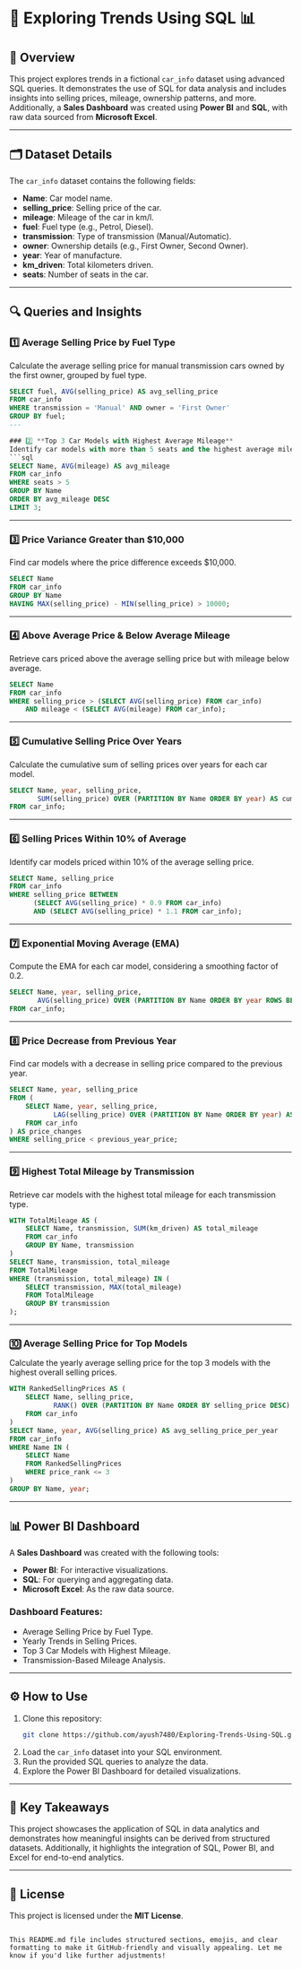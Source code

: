 # 🚗 Exploring Trends Using SQL 📊

## 📖 Overview  
This project explores trends in a fictional `car_info` dataset using advanced SQL queries. It demonstrates the use of SQL for data analysis and includes insights into selling prices, mileage, ownership patterns, and more. Additionally, a **Sales Dashboard** was created using **Power BI** and **SQL**, with raw data sourced from **Microsoft Excel**.  

---

## 🗂️ Dataset Details  
The `car_info` dataset contains the following fields:  
- **Name**: Car model name.  
- **selling_price**: Selling price of the car.  
- **mileage**: Mileage of the car in km/l.  
- **fuel**: Fuel type (e.g., Petrol, Diesel).  
- **transmission**: Type of transmission (Manual/Automatic).  
- **owner**: Ownership details (e.g., First Owner, Second Owner).  
- **year**: Year of manufacture.  
- **km_driven**: Total kilometers driven.  
- **seats**: Number of seats in the car.  

---

## 🔍 Queries and Insights  

### 1️⃣ **Average Selling Price by Fuel Type**  
Calculate the average selling price for manual transmission cars owned by the first owner, grouped by fuel type.  
```sql
SELECT fuel, AVG(selling_price) AS avg_selling_price
FROM car_info
WHERE transmission = 'Manual' AND owner = 'First Owner'
GROUP BY fuel;
---

### 2️⃣ **Top 3 Car Models with Highest Average Mileage**  
Identify car models with more than 5 seats and the highest average mileage.  
```sql
SELECT Name, AVG(mileage) AS avg_mileage
FROM car_info
WHERE seats > 5
GROUP BY Name
ORDER BY avg_mileage DESC
LIMIT 3;
```

---

### 3️⃣ **Price Variance Greater than $10,000**  
Find car models where the price difference exceeds $10,000.  
```sql
SELECT Name
FROM car_info
GROUP BY Name
HAVING MAX(selling_price) - MIN(selling_price) > 10000;
```

---

### 4️⃣ **Above Average Price & Below Average Mileage**  
Retrieve cars priced above the average selling price but with mileage below average.  
```sql
SELECT Name
FROM car_info
WHERE selling_price > (SELECT AVG(selling_price) FROM car_info)
    AND mileage < (SELECT AVG(mileage) FROM car_info);
```

---

### 5️⃣ **Cumulative Selling Price Over Years**  
Calculate the cumulative sum of selling prices over years for each car model.  
```sql
SELECT Name, year, selling_price, 
       SUM(selling_price) OVER (PARTITION BY Name ORDER BY year) AS cumulative_sum
FROM car_info;
```

---

### 6️⃣ **Selling Prices Within 10% of Average**  
Identify car models priced within 10% of the average selling price.  
```sql
SELECT Name, selling_price
FROM car_info
WHERE selling_price BETWEEN 
      (SELECT AVG(selling_price) * 0.9 FROM car_info) 
      AND (SELECT AVG(selling_price) * 1.1 FROM car_info);
```

---

### 7️⃣ **Exponential Moving Average (EMA)**  
Compute the EMA for each car model, considering a smoothing factor of 0.2.  
```sql
SELECT Name, year, selling_price,
       AVG(selling_price) OVER (PARTITION BY Name ORDER BY year ROWS BETWEEN UNBOUNDED PRECEDING AND CURRENT ROW) AS ema_selling_price
FROM car_info;
```

---

### 8️⃣ **Price Decrease from Previous Year**  
Find car models with a decrease in selling price compared to the previous year.  
```sql
SELECT Name, year, selling_price
FROM (
    SELECT Name, year, selling_price,
           LAG(selling_price) OVER (PARTITION BY Name ORDER BY year) AS previous_year_price
    FROM car_info
) AS price_changes
WHERE selling_price < previous_year_price;
```

---

### 9️⃣ **Highest Total Mileage by Transmission**  
Retrieve car models with the highest total mileage for each transmission type.  
```sql
WITH TotalMileage AS (
    SELECT Name, transmission, SUM(km_driven) AS total_mileage
    FROM car_info
    GROUP BY Name, transmission
)
SELECT Name, transmission, total_mileage
FROM TotalMileage
WHERE (transmission, total_mileage) IN (
    SELECT transmission, MAX(total_mileage)
    FROM TotalMileage
    GROUP BY transmission
);
```

---

### 🔟 **Average Selling Price for Top Models**  
Calculate the yearly average selling price for the top 3 models with the highest overall selling prices.  
```sql
WITH RankedSellingPrices AS (
    SELECT Name, selling_price,
           RANK() OVER (PARTITION BY Name ORDER BY selling_price DESC) AS price_rank
    FROM car_info
)
SELECT Name, year, AVG(selling_price) AS avg_selling_price_per_year
FROM car_info
WHERE Name IN (
    SELECT Name
    FROM RankedSellingPrices
    WHERE price_rank <= 3
)
GROUP BY Name, year;
```

---

## 📊 **Power BI Dashboard**  
A **Sales Dashboard** was created with the following tools:  
- **Power BI**: For interactive visualizations.  
- **SQL**: For querying and aggregating data.  
- **Microsoft Excel**: As the raw data source.  

### Dashboard Features:  
- Average Selling Price by Fuel Type.  
- Yearly Trends in Selling Prices.  
- Top 3 Car Models with Highest Mileage.  
- Transmission-Based Mileage Analysis.  

---

## ⚙️ How to Use  

1. Clone this repository:  
   ```bash
   git clone https://github.com/ayush7480/Exploring-Trends-Using-SQL.git
   ```  
2. Load the `car_info` dataset into your SQL environment.  
3. Run the provided SQL queries to analyze the data.  
4. Explore the Power BI Dashboard for detailed visualizations.  

---

## 🔑 Key Takeaways  
This project showcases the application of SQL in data analytics and demonstrates how meaningful insights can be derived from structured datasets. Additionally, it highlights the integration of SQL, Power BI, and Excel for end-to-end analytics.  

---

## 📜 License  
This project is licensed under the **MIT License**.  
```

This README.md file includes structured sections, emojis, and clear formatting to make it GitHub-friendly and visually appealing. Let me know if you'd like further adjustments!
